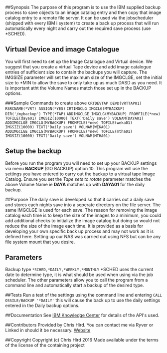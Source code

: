 ##Synopsis
The purpose of this program is to use the IBM supplied backup process to save objects to an image catalog entry and then copy that image catalog entry to a
remote file server. It can be used via the jobscheduler (shipped with every IBM i system) to create a back up process that will run automatically every
night and carry out the required save process (use *SCHED). 

## Virtual Device and image Catalogue
You will first need to set up the Image Catalogue and Virtual device. We suggest that you create a virtual Tape device and add image catalogue entries of 
sufficient size to contain the backups you will capture. The IMGSIZE parameter will set the maximum size of the IMGCLGE, set the initial size to *MIN to allow
the save to only take up as much DASD as you need. It is important atht the Volume Names match those set up in the BACKUP options.

###Sample Commands to create above
`CRTDEVTAP DEVD(VRTTAP01) RSRCNAME(*VRT) ASSIGN(*YES)`
`CRTIMGCLG IMGCLG(MYBACKUP) DIR('/mybackup') TYPE(*TAP)`
`ADDIMGCLGE IMGCLG(MYBACKUP) FROMFILE(*new) TOFILE(daya01) IMGSIZ(10000) TEXT('Daily save') VOLNAM(DAYA01)`  
`ADDIMGCLGE IMGCLG(MYBACKUP) FROMFILE(*new) TOFILE(weka01) IMGSIZ(10000) TEXT('Daily save') VOLNAM(WEKA01)`  
`ADDIMGCLGE IMGCLG(MYBACKUP) FROMFILE(*new) TOFILE(mtha01) IMGSIZ(10000) TEXT('Daily save') VOLNAM(MTHA01)` 

## Setup the backup
Before you run the program you will need to set up your BACKUP settings via menu **BACKUP** (GO BACKUP) option 10. This program will use the settings 
you have entered to carry out the backup to a virtual tape Image Catalog. Ensure you set the _Tape sets to rotate_ parameter matches the above Volume Name
ie **DAYA** matches up with **DAYA01** for the daily backup.

##Purpose
The daily save is developed so that it carries out a daily save and stores each nights save into a seperate directory on the file server. 
The same IMGCLGE is used for each save. The reason for removing the image catalog each time is to keep the size of the images to a minimum, 
you could add additional checks to initialize the image catalog but doing so would not reduce the size of the image each time.
It is provided as a basis for developing your own specific back up process and may not work as it is defined here. Setting up our NAS was carried out 
using NFS but can be any file system mount that you desire.

## Parameters
Backup type `*SCHED,*DAILY,*WEEKLY,*MONTHLY` 
*SCHED uses the current date to determine type, it is what should be used when using via the job scheduler. The other parameters allow you to call
the program from a command line and automatically start a backup of the desired type.

##Tests
Run a test of the settings using the command line and entering `CALL OSSILE/BACKUP '*DAILY'` this will cause the back up to use the daily settings entered
in the Daily backup options.

##Documentation
See [IBM Knowledge Center](http://http://www.ibm.com/support/knowledgecenter/ssw_ibm_i) for details of the API's used.

##Contributors
Provided by Chris Hird. You can contact me via Ryver or Linked in should it be necessary.
[Website](http://www.shieldadvanced.com)
   
##Copyright
Copyright (c) Chris Hird 2016 Made available under the terms of the license of the containing project              